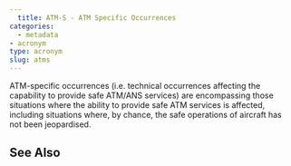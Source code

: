 ```yaml
---
  title: ATM-S - ATM Specific Occurrences
categories:
  - metadata
- acronym
type: acronym
slug: atms
---
```

  
ATM-specific occurrences (i.e. technical occurrences affecting the capability to provide safe ATM/ANS services) 
are encompassing those situations where the ability to 
provide safe ATM services is affected, including situations where, by chance, 
the safe operations of aircraft has not been jeopardised.


## See Also